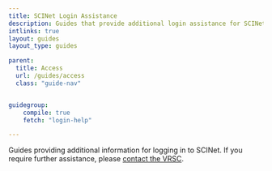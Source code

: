 ```yaml
---
title: SCINet Login Assistance
description: Guides that provide additional login assistance for SCINet users
intlinks: true
layout: guides
layout_type: guides

parent:
  title: Access
  url: /guides/access
  class: "guide-nav"


guidegroup:
    compile: true
    fetch: "login-help"

---
```


Guides providing additional information for logging in to SCINet.
If you require further assistance, please [contact the VRSC](/support/contact).<!--excerpt-->
